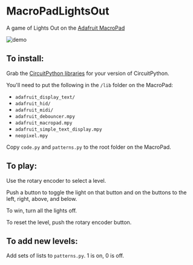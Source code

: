 # MacroPadLightsOut

A game of Lights Out on the [Adafruit MacroPad](https://www.adafruit.com/product/5128)

![demo](img/demo.gif)

## To install:
Grab the [CircuitPython libraries](https://circuitpython.org/libraries) for your version of CircuitPython.

You'll need to put the following in the `/lib` folder on the MacroPad:
 * `adafruit_display_text/`
 * `adafruit_hid/`
 * `adafruit_midi/`
 * `adafruit_debouncer.mpy`
 * `adafruit_macropad.mpy`
 * `adafruit_simple_text_display.mpy`
 * `neopixel.mpy`

Copy `code.py` and `patterns.py` to the root folder on the MacroPad.

## To play:

Use the rotary encoder to select a level.

Push a button to toggle the light on that button and on the buttons to the
left, right, above, and below.

To win, turn all the lights off.

To reset the level, push the rotary encoder button.

## To add new levels:

Add sets of lists to `patterns.py`.  1 is on, 0 is off.
